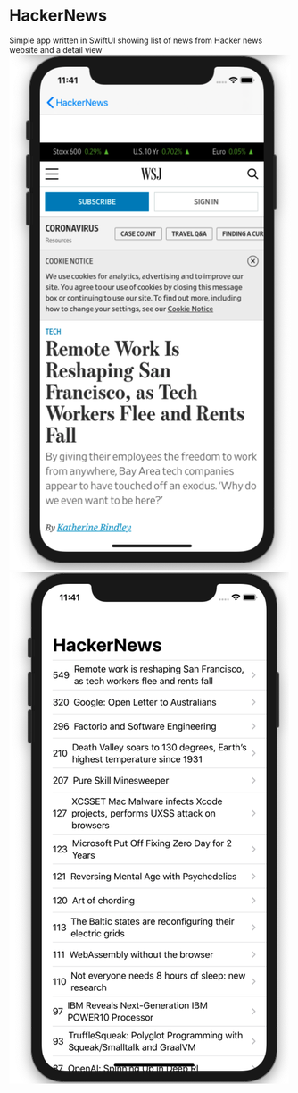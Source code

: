 # HackerNews

Simple app written in SwiftUI showing list of news from Hacker news website and a detail view
 ![](HackerNewsDetailView.png)
 ![](HackerNewsListView.png)
